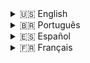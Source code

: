 <details>
  <summary>🇺🇸 English</summary>
  
  <!--START_SECTION:activity-->
  
### 🇺🇸 English

### Hi there, I'm Ramon from Brazil 👋 


## I'm a Developer and Teacher!!

- 🌱 I’m currently learning TypeScript React and TypeScript React Native
- 👯 I’m looking to collaborate with other content creators
- 🥅 2023 Goals: Contribute more to the Flask open source project
- ⚡ Fun fact: I love to learn other languages and currently speak 8.

### Connect with me:

[<img align="left" alt="codeSTACKr.com" width="22px" src="https://raw.githubusercontent.com/iconic/open-iconic/master/svg/globe.svg" />][website]
[<img align="left" alt="Ramon Omero | LinkedIn" width="22px" src="https://cdn.jsdelivr.net/npm/simple-icons@v3/icons/linkedin.svg" />][linkedin]
<br>

##

### Languages and Tools:

  
[<img align="left" alt="Visual Studio Code" width="40px" src="https://raw.githubusercontent.com/github/explore/80688e429a7d4ef2fca1e82350fe8e3517d3494d/topics/visual-studio-code/visual-studio-code.png" />][vscode]
[<img align="left" alt="Git" width="40px" src="https://raw.githubusercontent.com/github/explore/80688e429a7d4ef2fca1e82350fe8e3517d3494d/topics/git/git.png" />][git]
[<img align="left" alt="Ubuntu" width="40px" src="https://upload.wikimedia.org/wikipedia/commons/thumb/a/ab/Logo-ubuntu_cof-orange-hex.svg/1200px-Logo-ubuntu_cof-orange-hex.svg.png" />][ubuntu]

[<img align="left" alt="HTML5" width="40px" src="https://raw.githubusercontent.com/github/explore/80688e429a7d4ef2fca1e82350fe8e3517d3494d/topics/html/html.png" />][html]
[<img align="left" alt="CSS3" width="40px" src="https://raw.githubusercontent.com/github/explore/80688e429a7d4ef2fca1e82350fe8e3517d3494d/topics/css/css.png" />][css]
[<img align="left" alt="Sass" width="40px" src="https://raw.githubusercontent.com/github/explore/80688e429a7d4ef2fca1e82350fe8e3517d3494d/topics/sass/sass.png" />][sass]

<br><br>

[<img align="left" alt="JavaScript" width="40px" src="https://upload.wikimedia.org/wikipedia/commons/3/3b/Javascript_Logo.png" />][javascript]
[<img align="left" alt="TypeScript" width="40px" src="https://upload.wikimedia.org/wikipedia/commons/4/4c/Typescript_logo_2020.svg" />][typescript]
[<img align="left" alt="Node.js" width="40px" src="https://raw.githubusercontent.com/github/explore/80688e429a7d4ef2fca1e82350fe8e3517d3494d/topics/nodejs/nodejs.png" />][nodejs]
[<img align="left" alt="React" width="40px" src="https://raw.githubusercontent.com/github/explore/80688e429a7d4ef2fca1e82350fe8e3517d3494d/topics/react/react.png" />][react]
[<img align="left" alt="React Native" width="40px" src="https://fei.edu.br/~gwachs/disciplinas/CC4670/slides/Aula05/slides/images/react_native_logo.png" />][react-native]
[<img align="left" alt="NextJS" width="40px" src="https://seeklogo.com/images/N/next-js-logo-8FCFF51DD2-seeklogo.com.png" />][nextjs]
[<img align="left" alt="Tailwind CSS" width="40px" src="https://upload.wikimedia.org/wikipedia/commons/thumb/d/d5/Tailwind_CSS_Logo.svg/2048px-Tailwind_CSS_Logo.svg.png" />][tailwindcss]
[<img align="left" alt="Material UI" width="40px" src="https://mui.com/static/logo.png" />][mui]
[<img align="left" alt="Styled Components" width="40px" src="https://modern-web-design-showcase-1.netlify.app/static/logo-styled-components-6263cf155a7d379349e02572f45df980.png" />][styled]


<br><br>

[<img align="left" alt="SQL" width="40px" src="https://raw.githubusercontent.com/github/explore/80688e429a7d4ef2fca1e82350fe8e3517d3494d/topics/sql/sql.png" />][sql]
[<img align="left" alt="MySQL" width="40px" src="https://raw.githubusercontent.com/github/explore/80688e429a7d4ef2fca1e82350fe8e3517d3494d/topics/mysql/mysql.png" />][mysql]
[<img align="left" alt="PostgreSQL" width="40px" src="https://upload.wikimedia.org/wikipedia/commons/thumb/2/29/Postgresql_elephant.svg/1200px-Postgresql_elephant.svg.png" />][postgresql]
[<img align="left" alt="SQLAlchemy" width="40px" src="https://pbs.twimg.com/profile_images/476392134489014273/q5uAkmy7_400x400.png" />][sqlalchemy]
[<img align="left" alt="MongoDB" width="40px" src="http://db4beginners.com/wp-content/uploads/2017/10/LogoMongoDB-pq-300x300.png" />][mongodb]
[<img align="left" alt="Firebase" width="40px" src="https://encrypted-tbn0.gstatic.com/images?q=tbn:ANd9GcTcxjzsQpOalMSB4BItKZwxls1NrYYJDGqsZg&usqp=CAU" />][firebase]
[<img align="left" alt="GraphQL" width="40px" src="https://upload.wikimedia.org/wikipedia/commons/thumb/1/17/GraphQL_Logo.svg/1200px-GraphQL_Logo.svg.png" />][graphql]
 
<br><br>

[<img align="left" alt="Python" width="40px" src="https://upload.wikimedia.org/wikipedia/commons/thumb/c/c3/Python-logo-notext.svg/1200px-Python-logo-notext.svg.png" />][python]
[<img align="left" alt="Flask" width="40px" src="https://encrypted-tbn0.gstatic.com/images?q=tbn:ANd9GcTktWcwqOKuoJk6xqB69FKht2MzilB1TtJCoA&usqp=CAU" />][flask]
[<img align="left" alt="Django" width="40px" src="https://seeklogo.com/images/D/django-logo-4C5ECF7036-seeklogo.com.png" />][django]
[<img align="left" alt="FastAPI" width="40px" src="https://docs.pydantic.dev/sponsor_logos/fastapi.png" />][fastapi]

<br><br>

##
  
</details>


<details>
  <summary>🇧🇷 Português</summary>
  
  <!--START_SECTION:activity-->
  
  
### 🇧🇷 Português


### Olá, meu nome é Ramon 👋 


## Eu sou um Desenvolvedor Web/Mobile e Professor!!

- 🌱 No momento, eu estou aprendendo React e React Native
- 👯 Estou em busca de outros criadores de conteúdo para colaborar
- 🥅 Objetivos para 2022: Contribuir para o projeto open source Flask
- ⚡ Curiosidade: Eu amo aprender outros idiomas e atualmente falo 8.

### Entre em contato comigo:

[<img align="left" alt="codeSTACKr.com" width="22px" src="https://raw.githubusercontent.com/iconic/open-iconic/master/svg/globe.svg" />][website]
[<img align="left" alt="Ramon Omero | LinkedIn" width="22px" src="https://cdn.jsdelivr.net/npm/simple-icons@v3/icons/linkedin.svg" />][linkedin]
<br>

##

### Linguagens e Ferramentas:

 [<img align="left" alt="Visual Studio Code" width="40px" src="https://raw.githubusercontent.com/github/explore/80688e429a7d4ef2fca1e82350fe8e3517d3494d/topics/visual-studio-code/visual-studio-code.png" />][vscode] 
[<img align="left" alt="HTML5" width="40px" src="https://raw.githubusercontent.com/github/explore/80688e429a7d4ef2fca1e82350fe8e3517d3494d/topics/html/html.png" />][html]
[<img align="left" alt="CSS3" width="40px" src="https://raw.githubusercontent.com/github/explore/80688e429a7d4ef2fca1e82350fe8e3517d3494d/topics/css/css.png" />][css]
[<img align="left" alt="Sass" width="40px" src="https://raw.githubusercontent.com/github/explore/80688e429a7d4ef2fca1e82350fe8e3517d3494d/topics/sass/sass.png" />][sass]

<br><br>

[<img align="left" alt="Node.js" width="40px" src="https://digitalents.com.br/wp-content/uploads/2016/03/js-logo.png" />][javascript]
[<img align="left" alt="Node.js" width="40px" src="https://raw.githubusercontent.com/github/explore/80688e429a7d4ef2fca1e82350fe8e3517d3494d/topics/nodejs/nodejs.png" />][nodejs]
[<img align="left" alt="React" width="40px" src="https://raw.githubusercontent.com/github/explore/80688e429a7d4ef2fca1e82350fe8e3517d3494d/topics/react/react.png" />][react]
[<img align="left" alt="Styled Components" width="40px" src="https://modern-web-design-showcase-1.netlify.app/static/logo-styled-components-6263cf155a7d379349e02572f45df980.png" />][styled]
[<img align="left" alt="Material UI" width="40px" src="https://mui.com/static/logo.png" />][mui] 
[<img align="left" alt="React Native" width="40px" src="https://fei.edu.br/~gwachs/disciplinas/CC4670/slides/Aula05/slides/images/react_native_logo.png" />][react-native]
[<img align="left" alt="NextJS" width="40px" src="https://seeklogo.com/images/N/next-js-logo-8FCFF51DD2-seeklogo.com.png" />][nextjs]

<br><br>

[<img align="left" alt="SQL" width="40px" src="https://raw.githubusercontent.com/github/explore/80688e429a7d4ef2fca1e82350fe8e3517d3494d/topics/sql/sql.png" />][sql]
[<img align="left" alt="MySQL" width="40px" src="https://raw.githubusercontent.com/github/explore/80688e429a7d4ef2fca1e82350fe8e3517d3494d/topics/mysql/mysql.png" />][mysql]
[<img align="left" alt="PostgreSQL" width="40px" src="https://upload.wikimedia.org/wikipedia/commons/thumb/2/29/Postgresql_elephant.svg/1200px-Postgresql_elephant.svg.png" />][postgresql]
[<img align="left" alt="SQLAlchemy" width="40px" src="https://butecotecnologico.com.br/comecando-com-sql-alchemy/sql-alchemy-logo_hu9aaae5cb0138810bd2a9b3020b120bcf_12170_200x200_resize_q90_bgffffff_linear_2.jpg" />][sqlalchemy]
[<img align="left" alt="MongoDB" width="40px" src="http://db4beginners.com/wp-content/uploads/2017/10/LogoMongoDB-pq-300x300.png" />][mongodb]
  
<br><br>

[<img align="left" alt="Python" width="40px" src="https://upload.wikimedia.org/wikipedia/commons/thumb/c/c3/Python-logo-notext.svg/1200px-Python-logo-notext.svg.png" />][python]
[<img align="left" alt="Flask" width="40px" src="https://encrypted-tbn0.gstatic.com/images?q=tbn:ANd9GcTktWcwqOKuoJk6xqB69FKht2MzilB1TtJCoA&usqp=CAU" />][flask]
[<img align="left" alt="Django" width="40px" src="https://seeklogo.com/images/D/django-logo-4C5ECF7036-seeklogo.com.png" />][django]

<br><br>

[<img align="left" alt="PHP" width="40px" src="https://upload.wikimedia.org/wikipedia/commons/thumb/3/31/Webysther_20160423_-_Elephpant.svg/1200px-Webysther_20160423_-_Elephpant.svg.png" />][php]
  
<br><br>

[<img align="left" alt="Git" width="40px" src="https://raw.githubusercontent.com/github/explore/80688e429a7d4ef2fca1e82350fe8e3517d3494d/topics/git/git.png" />][git]
[<img align="left" alt="Ubuntu" width="40px" src="https://upload.wikimedia.org/wikipedia/commons/thumb/a/ab/Logo-ubuntu_cof-orange-hex.svg/1200px-Logo-ubuntu_cof-orange-hex.svg.png" />][ubuntu]


<br>

##

</details>

<details>
  <summary>🇪🇸 Español</summary>
  
  <!--START_SECTION:activity-->
  
### 🇪🇸 Español


### Hola, soy Ramon de Brasil 👋 


## Soy Desarrollador Web/Móvil y Profesor!!

- 🌱 Actualmente estoy aprendiendo React y React Native
- 👯 Busco colaborar con otros creadores de contenido.
- 🥅 Objetivos para 2022: Contribuir al proyecto de código abierto Flask
- ⚡ Dato curioso: me encanta aprender otros idiomas y actualmente hablo 8.

### Contáctame:

[<img align="left" alt="codeSTACKr.com" width="22px" src="https://raw.githubusercontent.com/iconic/open-iconic/master/svg/globe.svg" />][website]
[<img align="left" alt="Ramon Omero | LinkedIn" width="22px" src="https://cdn.jsdelivr.net/npm/simple-icons@v3/icons/linkedin.svg" />][linkedin]
<br>

##

### Lenguajes y Herramientas:

  [<img align="left" alt="Visual Studio Code" width="40px" src="https://raw.githubusercontent.com/github/explore/80688e429a7d4ef2fca1e82350fe8e3517d3494d/topics/visual-studio-code/visual-studio-code.png" />][vscode] 
[<img align="left" alt="HTML5" width="40px" src="https://raw.githubusercontent.com/github/explore/80688e429a7d4ef2fca1e82350fe8e3517d3494d/topics/html/html.png" />][html]
[<img align="left" alt="CSS3" width="40px" src="https://raw.githubusercontent.com/github/explore/80688e429a7d4ef2fca1e82350fe8e3517d3494d/topics/css/css.png" />][css]
[<img align="left" alt="Sass" width="40px" src="https://raw.githubusercontent.com/github/explore/80688e429a7d4ef2fca1e82350fe8e3517d3494d/topics/sass/sass.png" />][sass]

<br><br>

[<img align="left" alt="Node.js" width="40px" src="https://digitalents.com.br/wp-content/uploads/2016/03/js-logo.png" />][javascript]
[<img align="left" alt="Node.js" width="40px" src="https://raw.githubusercontent.com/github/explore/80688e429a7d4ef2fca1e82350fe8e3517d3494d/topics/nodejs/nodejs.png" />][nodejs]
[<img align="left" alt="React" width="40px" src="https://raw.githubusercontent.com/github/explore/80688e429a7d4ef2fca1e82350fe8e3517d3494d/topics/react/react.png" />][react]
[<img align="left" alt="Styled Components" width="40px" src="https://modern-web-design-showcase-1.netlify.app/static/logo-styled-components-6263cf155a7d379349e02572f45df980.png" />][styled]
[<img align="left" alt="Material UI" width="40px" src="https://mui.com/static/logo.png" />][mui] 
[<img align="left" alt="React Native" width="40px" src="https://fei.edu.br/~gwachs/disciplinas/CC4670/slides/Aula05/slides/images/react_native_logo.png" />][react-native]
[<img align="left" alt="NextJS" width="40px" src="https://seeklogo.com/images/N/next-js-logo-8FCFF51DD2-seeklogo.com.png" />][nextjs]

<br><br>

[<img align="left" alt="SQL" width="40px" src="https://raw.githubusercontent.com/github/explore/80688e429a7d4ef2fca1e82350fe8e3517d3494d/topics/sql/sql.png" />][sql]
[<img align="left" alt="MySQL" width="40px" src="https://raw.githubusercontent.com/github/explore/80688e429a7d4ef2fca1e82350fe8e3517d3494d/topics/mysql/mysql.png" />][mysql]
[<img align="left" alt="PostgreSQL" width="40px" src="https://upload.wikimedia.org/wikipedia/commons/thumb/2/29/Postgresql_elephant.svg/1200px-Postgresql_elephant.svg.png" />][postgresql]
[<img align="left" alt="SQLAlchemy" width="40px" src="https://butecotecnologico.com.br/comecando-com-sql-alchemy/sql-alchemy-logo_hu9aaae5cb0138810bd2a9b3020b120bcf_12170_200x200_resize_q90_bgffffff_linear_2.jpg" />][sqlalchemy]
[<img align="left" alt="MongoDB" width="40px" src="http://db4beginners.com/wp-content/uploads/2017/10/LogoMongoDB-pq-300x300.png" />][mongodb]
  
<br><br>

[<img align="left" alt="Python" width="40px" src="https://upload.wikimedia.org/wikipedia/commons/thumb/c/c3/Python-logo-notext.svg/1200px-Python-logo-notext.svg.png" />][python]
[<img align="left" alt="Flask" width="40px" src="https://encrypted-tbn0.gstatic.com/images?q=tbn:ANd9GcTktWcwqOKuoJk6xqB69FKht2MzilB1TtJCoA&usqp=CAU" />][flask]
[<img align="left" alt="Django" width="40px" src="https://seeklogo.com/images/D/django-logo-4C5ECF7036-seeklogo.com.png" />][django]

<br><br>

[<img align="left" alt="PHP" width="40px" src="https://upload.wikimedia.org/wikipedia/commons/thumb/3/31/Webysther_20160423_-_Elephpant.svg/1200px-Webysther_20160423_-_Elephpant.svg.png" />][php]
  
<br><br>

[<img align="left" alt="Git" width="40px" src="https://raw.githubusercontent.com/github/explore/80688e429a7d4ef2fca1e82350fe8e3517d3494d/topics/git/git.png" />][git]
[<img align="left" alt="Ubuntu" width="40px" src="https://upload.wikimedia.org/wikipedia/commons/thumb/a/ab/Logo-ubuntu_cof-orange-hex.svg/1200px-Logo-ubuntu_cof-orange-hex.svg.png" />][ubuntu]


<br>

##

</details>

<details>
  <summary>🇫🇷 Français</summary>
  
  <!--START_SECTION:activity-->
  
  ### 🇫🇷 Français


### Salut, je suis Ramon du Brésil 👋 


## Je suis Développeur et Enseignant!!

- 🌱 J'apprends actuellement React et React Native
- 👯 Je cherche à collaborer avec d'autres créateurs de contenu
- 🥅 Objectifs pour 2022 : Contribuer au projet open source Flask
- ⚡ Fait amusant : j'aime apprendre d'autres langues et j'en parle actuellement 8.

### Contactez moi:

[<img align="left" alt="codeSTACKr.com" width="22px" src="https://raw.githubusercontent.com/iconic/open-iconic/master/svg/globe.svg" />][website]
[<img align="left" alt="Ramon Omero | LinkedIn" width="22px" src="https://cdn.jsdelivr.net/npm/simple-icons@v3/icons/linkedin.svg" />][linkedin]
<br>

##

### Langues et Outils:

 [<img align="left" alt="Visual Studio Code" width="40px" src="https://raw.githubusercontent.com/github/explore/80688e429a7d4ef2fca1e82350fe8e3517d3494d/topics/visual-studio-code/visual-studio-code.png" />][vscode] 
[<img align="left" alt="HTML5" width="40px" src="https://raw.githubusercontent.com/github/explore/80688e429a7d4ef2fca1e82350fe8e3517d3494d/topics/html/html.png" />][html]
[<img align="left" alt="CSS3" width="40px" src="https://raw.githubusercontent.com/github/explore/80688e429a7d4ef2fca1e82350fe8e3517d3494d/topics/css/css.png" />][css]
[<img align="left" alt="Sass" width="40px" src="https://raw.githubusercontent.com/github/explore/80688e429a7d4ef2fca1e82350fe8e3517d3494d/topics/sass/sass.png" />][sass]

<br><br>

[<img align="left" alt="Node.js" width="40px" src="https://digitalents.com.br/wp-content/uploads/2016/03/js-logo.png" />][javascript]
[<img align="left" alt="Node.js" width="40px" src="https://raw.githubusercontent.com/github/explore/80688e429a7d4ef2fca1e82350fe8e3517d3494d/topics/nodejs/nodejs.png" />][nodejs]
[<img align="left" alt="React" width="40px" src="https://raw.githubusercontent.com/github/explore/80688e429a7d4ef2fca1e82350fe8e3517d3494d/topics/react/react.png" />][react]
[<img align="left" alt="Styled Components" width="40px" src="https://modern-web-design-showcase-1.netlify.app/static/logo-styled-components-6263cf155a7d379349e02572f45df980.png" />][styled]
[<img align="left" alt="Material UI" width="40px" src="https://mui.com/static/logo.png" />][mui] 
[<img align="left" alt="React Native" width="40px" src="https://fei.edu.br/~gwachs/disciplinas/CC4670/slides/Aula05/slides/images/react_native_logo.png" />][react-native]
[<img align="left" alt="NextJS" width="40px" src="https://seeklogo.com/images/N/next-js-logo-8FCFF51DD2-seeklogo.com.png" />][nextjs]

<br><br>

[<img align="left" alt="SQL" width="40px" src="https://raw.githubusercontent.com/github/explore/80688e429a7d4ef2fca1e82350fe8e3517d3494d/topics/sql/sql.png" />][sql]
[<img align="left" alt="MySQL" width="40px" src="https://raw.githubusercontent.com/github/explore/80688e429a7d4ef2fca1e82350fe8e3517d3494d/topics/mysql/mysql.png" />][mysql]
[<img align="left" alt="PostgreSQL" width="40px" src="https://upload.wikimedia.org/wikipedia/commons/thumb/2/29/Postgresql_elephant.svg/1200px-Postgresql_elephant.svg.png" />][postgresql]
[<img align="left" alt="SQLAlchemy" width="40px" src="https://butecotecnologico.com.br/comecando-com-sql-alchemy/sql-alchemy-logo_hu9aaae5cb0138810bd2a9b3020b120bcf_12170_200x200_resize_q90_bgffffff_linear_2.jpg" />][sqlalchemy]
[<img align="left" alt="MongoDB" width="40px" src="http://db4beginners.com/wp-content/uploads/2017/10/LogoMongoDB-pq-300x300.png" />][mongodb]
  
<br><br>

[<img align="left" alt="Python" width="40px" src="https://upload.wikimedia.org/wikipedia/commons/thumb/c/c3/Python-logo-notext.svg/1200px-Python-logo-notext.svg.png" />][python]
[<img align="left" alt="Flask" width="40px" src="https://encrypted-tbn0.gstatic.com/images?q=tbn:ANd9GcTktWcwqOKuoJk6xqB69FKht2MzilB1TtJCoA&usqp=CAU" />][flask]
[<img align="left" alt="Django" width="40px" src="https://seeklogo.com/images/D/django-logo-4C5ECF7036-seeklogo.com.png" />][django]

<br><br>

[<img align="left" alt="PHP" width="40px" src="https://upload.wikimedia.org/wikipedia/commons/thumb/3/31/Webysther_20160423_-_Elephpant.svg/1200px-Webysther_20160423_-_Elephpant.svg.png" />][php]
  
<br><br>

[<img align="left" alt="Git" width="40px" src="https://raw.githubusercontent.com/github/explore/80688e429a7d4ef2fca1e82350fe8e3517d3494d/topics/git/git.png" />][git]
[<img align="left" alt="Ubuntu" width="40px" src="https://upload.wikimedia.org/wikipedia/commons/thumb/a/ab/Logo-ubuntu_cof-orange-hex.svg/1200px-Logo-ubuntu_cof-orange-hex.svg.png" />][ubuntu]


<br>

##

</details>



[website]: https://ramon-rodrigues.web.app/
[course]: https://cs50xemportugues.github.io/
[linkedin]: https://www.linkedin.com/in/ramon-rodrigues-533021151/

[vscode]: https://code.visualstudio.com/
[git]: https://git-scm.com/
[ubuntu]: https://ubuntu.com/

[html]: https://developer.mozilla.org/en-US/docs/Web/HTML
[css]: https://developer.mozilla.org/en-US/docs/Web/CSS
[sass]: https://sass-lang.com/

[javascript]: https://developer.mozilla.org/en-US/docs/Web/JavaScript
[typescript]: https://www.typescriptlang.org/
[nodejs]: https://nodejs.org/en/
[react]: https://reactjs.org/
[react-native]: https://reactnative.dev/
[nextjs]: https://nextjs.org/

[mui]: https://mui.com/pt/
[styled]: https://styled-components.com/
[tailwindcss]: https://tailwindcss.com/

[sql]: https://en.wikipedia.org/wiki/SQL
[mysql]: https://www.mysql.com/
[postgresql]: https://www.postgresql.org/
[sqlalchemy]: https://www.sqlalchemy.org/
[mongodb]: https://www.mongodb.com/
[graphql]: https://graphql.org/
[firebase]: https://firebase.google.com/

[python]: https://www.python.org/
[flask]: https://flask.palletsprojects.com/
[django]: https://www.djangoproject.com/
[fastapi]: https://fastapi.tiangolo.com/

